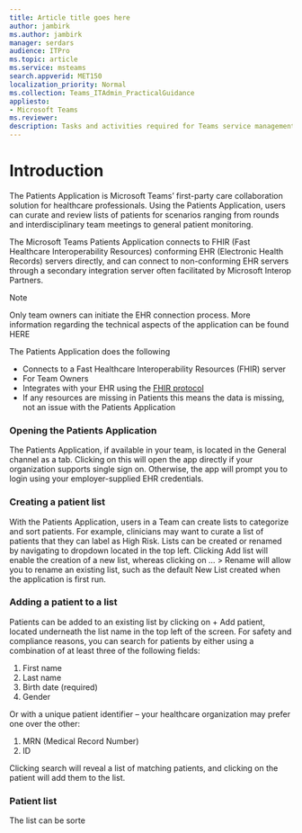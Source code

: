 ```yaml
---
title: Article title goes here       
author: jambirk           
ms.author: jambirk        
manager: serdars                    
audience: ITPro            
ms.topic: article                   
ms.service: msteams         
search.appverid: MET150
localization_priority: Normal
ms.collection: Teams_ITAdmin_PracticalGuidance
appliesto:
- Microsoft Teams
ms.reviewer: 
description: Tasks and activities required for Teams service management, including monitoring service health, and assessing and ensuring network quality and usage.
---
```


# Introduction

The Patients Application is Microsoft Teams’ first-party care collaboration solution for healthcare professionals. Using the Patients Application, users can curate and review lists of patients for scenarios ranging from rounds and interdisciplinary team meetings to general patient monitoring.

The Microsoft Teams Patients Application connects to FHIR (Fast Healthcare Interoperability Resources) conforming EHR (Electronic Health Records) servers directly, and can connect to non-conforming EHR servers through a secondary integration server often facilitated by Microsoft Interop Partners.

> [!NOTE]
> Only team owners can initiate the EHR connection process. More information regarding the technical aspects of the application can be found HERE

The Patients Application does the following

- Connects to a  Fast Healthcare Interoperability Resources (FHIR) server
- For Team Owners
- Integrates with your EHR using the [FHIR protocol](http://hl7.org/fhir/R4/index.html)
- If any resources are missing in Patients this means the data is missing, not an issue with the Patients Application

### Opening the Patients Application

The Patients Application, if available in your team, is located in the General channel as a tab. Clicking on this will open the app directly if your organization supports single sign on. Otherwise, the app will prompt you to login using your employer-supplied EHR credentials.

### Creating a patient list

With the Patients Application, users in a Team can create lists to categorize and sort patients. For example, clinicians may want to curate a list of patients that they can label as High Risk. Lists can be created or renamed by navigating to dropdown located in the top left. Clicking Add list will enable the creation of a new list, whereas clicking on  … > Rename will allow you to rename an existing list, such as the default New List created when the application is first run.  

### Adding a patient to a list

Patients can be added to an existing list by clicking on + Add patient, located underneath the list name in the top left of the screen. For safety and compliance reasons, you can search for patients by either using a combination of at least three of the following fields:

1. First name
2. Last name
3. Birth date (required)
4. Gender

Or with a unique patient identifier – your healthcare organization may prefer one over the other:

1. MRN (Medical Record Number)
2. ID

Clicking search will reveal a list of matching patients, and clicking on the patient will add them to the list.

### Patient list  

The list can be sorte
